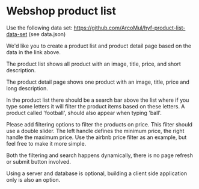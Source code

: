 # Webshop product list

Use the following data set: https://github.com/ArcoMul/hyf-product-list-data-set (see data.json)

We'd like you to create a product list and product detail page based on the data in the link above.

The product list shows all product with an image, title, price, and short description.

The product detail page shows one product with an image, title, price and long description.

In the product list there should be a search bar above the list where if you type some letters it will filter the product items based on these letters. A product called 'football', should also appear when typing 'ball'.

Please add filtering options to filter the products on price. This filter should use a double slider. The left handle defines the minimum price, the right handle the maximum price. Use the airbnb price filter as an example, but feel free to make it more simple.

Both the filtering and search happens dynamically, there is no page refresh or submit button involved.

Using a server and database is optional, building a client side application only is also an option.
